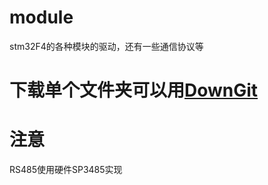 ﻿# module
stm32F4的各种模块的驱动，还有一些通信协议等

# 下载单个文件夹可以用[DownGit](http://downgit.zhoudaxiaa.com/#/home)

# 注意
RS485使用硬件SP3485实现